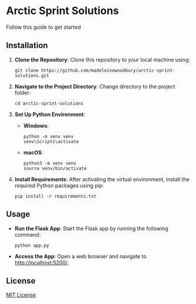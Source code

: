 # Arctic Sprint Solutions

Follow this guide to get started

## Installation

1. **Clone the Repository**: Clone this repository to your local machine using:

    ```
    git clone https://github.com/madeleinewoodbury/arctic-sprint-solutions.git
    ```

2. **Navigate to the Project Directory**: Change directory to the project folder:

    ```
    cd arctic-sprint-solutions
    ```

3. **Set Up Python Environment**:

    - **Windows**:

        ```
        python -m venv venv
        venv\Scripts\activate
        ```

    - **macOS**:
        ```
        python3 -m venv venv
        source venv/bin/activate
        ```

4. **Install Requirements**: After activating the virtual environment, install the required Python packages using pip:

    ```
    pip install -r requirements.txt
    ```

## Usage

- **Run the Flask App**: Start the Flask app by running the following command:

    ```
    python app.py
    ```

- **Access the App**: Open a web browser and navigate to [http://localhost:5200/](http://localhost:5000/). 


## License

[MIT License](LICENSE)
